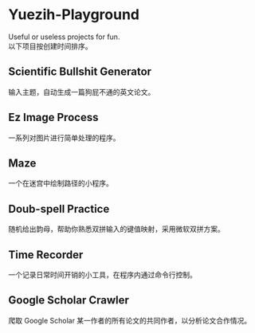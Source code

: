 # Yuezih-Playground
Useful or useless projects for fun.  
以下项目按创建时间排序。  
## Scientific Bullshit Generator
输入主题，自动生成一篇狗屁不通的英文论文。  
## Ez Image Process
一系列对图片进行简单处理的程序。  
## Maze
一个在迷宫中绘制路径的小程序。  
## Doub-spell Practice
随机给出韵母，帮助你熟悉双拼输入的键值映射，采用微软双拼方案。  
## Time Recorder
一个记录日常时间开销的小工具，在程序内通过命令行控制。  
## Google Scholar Crawler
爬取 Google Scholar 某一作者的所有论文的共同作者，以分析论文合作情况。  
